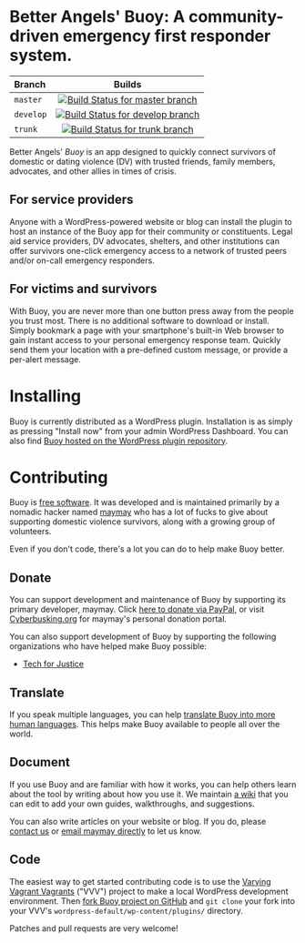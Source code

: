 # Better Angels' Buoy: A community-driven emergency first responder system.

| Branch   | Builds |
| :------- |:------:|
| `master` | [![Build Status for master branch](https://travis-ci.org/meitar/better-angels.svg?branch=master)](https://travis-ci.org/meitar/better-angels) |
| `develop` | [![Build Status for develop branch](https://travis-ci.org/meitar/better-angels.svg?branch=develop)](https://travis-ci.org/meitar/better-angels) |
| `trunk` | [![Build Status for trunk branch](https://travis-ci.org/meitar/better-angels.svg?branch=trunk)](https://travis-ci.org/meitar/better-angels) |

Better Angels' *Buoy* is an app designed to quickly connect survivors of domestic or dating violence (DV) with trusted friends, family members, advocates, and other allies in times of crisis.

## For service providers

Anyone with a WordPress-powered website or blog can install the plugin to host an instance of the Buoy app for their community or constituents. Legal aid service providers, DV advocates, shelters, and other institutions can offer survivors one-click emergency access to a network of trusted peers and/or on-call emergency responders.

## For victims and survivors

With Buoy, you are never more than one button press away from the people you trust most. There is no additional software to download or install. Simply bookmark a page with your smartphone's built-in Web browser to gain instant access to your personal emergency response team. Quickly send them your location with a pre-defined custom message, or provide a per-alert message.

# Installing

Buoy is currently distributed as a WordPress plugin. Installation is as simply as pressing "Install now" from your admin WordPress Dashboard. You can also find [Buoy hosted on the WordPress plugin repository](https://wordpress.org/plugins/buoy/).

# Contributing

Buoy is [free software](https://www.gnu.org/licenses/gpl-3.0.html). It was developed and is maintained primarily by a nomadic hacker named [maymay](https://maymay.net/) who has a lot of fucks to give about supporting domestic violence survivors, along with a growing group of volunteers.

Even if you don't code, there's a lot you can do to help make Buoy better.

## Donate

You can support development and maintenance of Buoy by supporting its primary developer, maymay. Click [here to donate via PayPal](https://www.paypal.com/cgi-bin/webscr?cmd=_donations&business=TJLPJYXHSRBEE&lc=US&item_name=Inline%20Google%20Spreadsheet%20Viewer&item_number=Inline%20Google%20Spreadsheet%20Viewer&currency_code=USD&bn=PP%2dDonationsBF%3abtn_donate_SM%2egif%3aNonHosted), or visit [Cyberbusking.org](http://Cyberbusking.org/) for maymay's personal donation portal.

You can also support development of Buoy by supporting the following organizations who have helped make Buoy possible:

* [Tech for Justice](http://techforjustice.org/)

## Translate

If you speak multiple languages, you can help [translate Buoy into more human languages](https://www.transifex.com/cyberbusking/better-angels/). This helps make Buoy available to people all over the world.

## Document

If you use Buoy and are familiar with how it works, you can help others learn about the tool by writing about how you use it. We maintain [a wiki](https://github.com/meitar/better-angels/wiki) that you can edit to add your own guides, walkthroughs, and suggestions.

You can also write articles on your website or blog. If you do, please [contact us](http://www.techforjustice.org/contact/) or [email maymay directly](mailto:bitetheappleback+buoy@gmail.com) to let us know.

## Code

The easiest way to get started contributing code is to use the [Varying Vagrant Vagrants](https://github.com/Varying-Vagrant-Vagrants/VVV) ("VVV") project to make a local WordPress development environment. Then [fork Buoy project on GitHub](https://github.com/meitar/better-angels/fork) and `git clone` your fork into your VVV's `wordpress-default/wp-content/plugins/` directory.

Patches and pull requests are very welcome!

